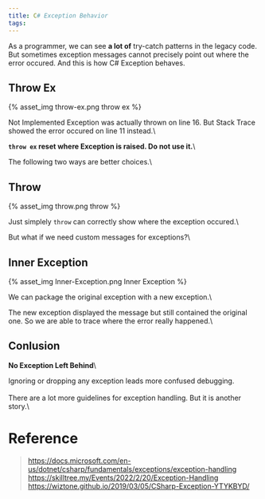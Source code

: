 ```yaml
---
title: C# Exception Behavior
tags:
---
```


As a programmer, we can see **a lot of** try-catch patterns in the legacy code.
But sometimes exception messages cannot precisely point out where the error occured.
And this is how C# Exception behaves.

<!-- more -->

## Throw Ex

{% asset_img throw-ex.png throw ex %}

Not Implemented Exception was actually thrown on line 16. But Stack Trace showed the error occured on line 11 instead.\

**`throw ex` reset where Exception is raised. Do not use it.**\

The following two ways are better choices.\

## Throw

{% asset_img throw.png throw %}

Just simplely `throw` can correctly show where the exception occured.\

But what if we need custom messages for exceptions?\

## Inner Exception

{% asset_img Inner-Exception.png Inner Exception %}

We can package the original exception with a new exception.\

The new exception displayed the message but still contained the original one. So we are able to trace where the error really happened.\

## Conlusion

**No Exception Left Behind**\

Ignoring or dropping any exception leads more confused debugging.\
\
There are a lot more guidelines for exception handling. But it is another story.\

# Reference

> https://docs.microsoft.com/en-us/dotnet/csharp/fundamentals/exceptions/exception-handling
> https://skilltree.my/Events/2022/2/20/Exception-Handling
> https://wiztone.github.io/2019/03/05/CSharp-Exception-YTYKBYD/
